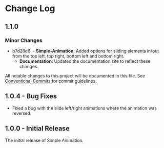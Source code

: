 # Change Log

## 1.1.0

### Minor Changes

-   b7d28d6: - **Simple-Animation**: Added options for sliding elements in/out from the top left, top right, bottom left and bottom right.
    -   **Documentation**: Updated the documentation site to reflect these changes.

All notable changes to this project will be documented in this file.
See [Conventional Commits](https://conventionalcommits.org) for commit guidelines.

## 1.0.4 - Bug Fixes

-   Fixed a bug with the slide left/right animations where the animation was reversed.

## 1.0.0 - Initial Release

The initial release of Simple Animation.
